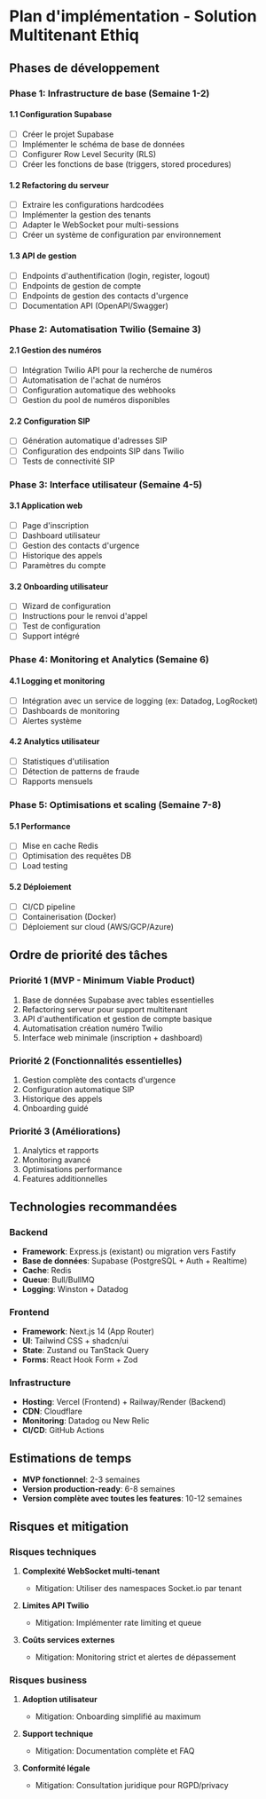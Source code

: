 # Plan d'implémentation - Solution Multitenant Ethiq

## Phases de développement

### Phase 1: Infrastructure de base (Semaine 1-2)

#### 1.1 Configuration Supabase
- [ ] Créer le projet Supabase
- [ ] Implémenter le schéma de base de données
- [ ] Configurer Row Level Security (RLS)
- [ ] Créer les fonctions de base (triggers, stored procedures)

#### 1.2 Refactoring du serveur
- [ ] Extraire les configurations hardcodées
- [ ] Implémenter la gestion des tenants
- [ ] Adapter le WebSocket pour multi-sessions
- [ ] Créer un système de configuration par environnement

#### 1.3 API de gestion
- [ ] Endpoints d'authentification (login, register, logout)
- [ ] Endpoints de gestion de compte
- [ ] Endpoints de gestion des contacts d'urgence
- [ ] Documentation API (OpenAPI/Swagger)

### Phase 2: Automatisation Twilio (Semaine 3)

#### 2.1 Gestion des numéros
- [ ] Intégration Twilio API pour la recherche de numéros
- [ ] Automatisation de l'achat de numéros
- [ ] Configuration automatique des webhooks
- [ ] Gestion du pool de numéros disponibles

#### 2.2 Configuration SIP
- [ ] Génération automatique d'adresses SIP
- [ ] Configuration des endpoints SIP dans Twilio
- [ ] Tests de connectivité SIP

### Phase 3: Interface utilisateur (Semaine 4-5)

#### 3.1 Application web
- [ ] Page d'inscription
- [ ] Dashboard utilisateur
- [ ] Gestion des contacts d'urgence
- [ ] Historique des appels
- [ ] Paramètres du compte

#### 3.2 Onboarding utilisateur
- [ ] Wizard de configuration
- [ ] Instructions pour le renvoi d'appel
- [ ] Test de configuration
- [ ] Support intégré

### Phase 4: Monitoring et Analytics (Semaine 6)

#### 4.1 Logging et monitoring
- [ ] Intégration avec un service de logging (ex: Datadog, LogRocket)
- [ ] Dashboards de monitoring
- [ ] Alertes système

#### 4.2 Analytics utilisateur
- [ ] Statistiques d'utilisation
- [ ] Détection de patterns de fraude
- [ ] Rapports mensuels

### Phase 5: Optimisations et scaling (Semaine 7-8)

#### 5.1 Performance
- [ ] Mise en cache Redis
- [ ] Optimisation des requêtes DB
- [ ] Load testing

#### 5.2 Déploiement
- [ ] CI/CD pipeline
- [ ] Containerisation (Docker)
- [ ] Déploiement sur cloud (AWS/GCP/Azure)

## Ordre de priorité des tâches

### Priorité 1 (MVP - Minimum Viable Product)
1. Base de données Supabase avec tables essentielles
2. Refactoring serveur pour support multitenant
3. API d'authentification et gestion de compte basique
4. Automatisation création numéro Twilio
5. Interface web minimale (inscription + dashboard)

### Priorité 2 (Fonctionnalités essentielles)
1. Gestion complète des contacts d'urgence
2. Configuration automatique SIP
3. Historique des appels
4. Onboarding guidé

### Priorité 3 (Améliorations)
1. Analytics et rapports
2. Monitoring avancé
3. Optimisations performance
4. Features additionnelles

## Technologies recommandées

### Backend
- **Framework**: Express.js (existant) ou migration vers Fastify
- **Base de données**: Supabase (PostgreSQL + Auth + Realtime)
- **Cache**: Redis
- **Queue**: Bull/BullMQ
- **Logging**: Winston + Datadog

### Frontend
- **Framework**: Next.js 14 (App Router)
- **UI**: Tailwind CSS + shadcn/ui
- **State**: Zustand ou TanStack Query
- **Forms**: React Hook Form + Zod

### Infrastructure
- **Hosting**: Vercel (Frontend) + Railway/Render (Backend)
- **CDN**: Cloudflare
- **Monitoring**: Datadog ou New Relic
- **CI/CD**: GitHub Actions

## Estimations de temps

- **MVP fonctionnel**: 2-3 semaines
- **Version production-ready**: 6-8 semaines
- **Version complète avec toutes les features**: 10-12 semaines

## Risques et mitigation

### Risques techniques
1. **Complexité WebSocket multi-tenant**
   - Mitigation: Utiliser des namespaces Socket.io par tenant

2. **Limites API Twilio**
   - Mitigation: Implémenter rate limiting et queue

3. **Coûts services externes**
   - Mitigation: Monitoring strict et alertes de dépassement

### Risques business
1. **Adoption utilisateur**
   - Mitigation: Onboarding simplifié au maximum

2. **Support technique**
   - Mitigation: Documentation complète et FAQ

3. **Conformité légale**
   - Mitigation: Consultation juridique pour RGPD/privacy 